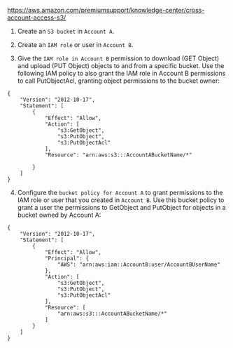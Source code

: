 https://aws.amazon.com/premiumsupport/knowledge-center/cross-account-access-s3/


1.    Create an ```S3 bucket``` in ```Account A```.

2.    Create an ```IAM role``` or user in ```Account B```.

3.    Give the ```IAM role in Account B``` permission to download (GET Object) and upload (PUT Object) objects to and from a specific bucket. Use the following IAM policy to also grant the IAM role in Account B permissions to call PutObjectAcl, granting object permissions to the bucket owner:

```
{
    "Version": "2012-10-17",
    "Statement": [
        {
            "Effect": "Allow",
            "Action": [
                "s3:GetObject",
                "s3:PutObject",
                "s3:PutObjectAcl"
            ],
            "Resource": "arn:aws:s3:::AccountABucketName/*"

        }
    ]
}
```



4.    Configure the ```bucket policy for Account A``` to grant permissions to the IAM role or user that you created in ```Account B```. Use this bucket policy to grant a user the permissions to GetObject and PutObject for objects in a bucket owned by Account A:

```
{
    "Version": "2012-10-17",
    "Statement": [
        {
            "Effect": "Allow",
            "Principal": {
                "AWS": "arn:aws:iam::AccountB:user/AccountBUserName"
            },
            "Action": [
                "s3:GetObject",
                "s3:PutObject",
                "s3:PutObjectAcl"
            ],
            "Resource": [
                "arn:aws:s3:::AccountABucketName/*"
            ]
        }
    ]
}
```

